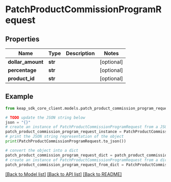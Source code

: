 # PatchProductCommissionProgramRequest


## Properties

Name | Type | Description | Notes
------------ | ------------- | ------------- | -------------
**dollar_amount** | **str** |  | [optional] 
**percentage** | **str** |  | [optional] 
**product_id** | **str** |  | [optional] 

## Example

```python
from keap_sdk_core_client.models.patch_product_commission_program_request import PatchProductCommissionProgramRequest

# TODO update the JSON string below
json = "{}"
# create an instance of PatchProductCommissionProgramRequest from a JSON string
patch_product_commission_program_request_instance = PatchProductCommissionProgramRequest.from_json(json)
# print the JSON string representation of the object
print(PatchProductCommissionProgramRequest.to_json())

# convert the object into a dict
patch_product_commission_program_request_dict = patch_product_commission_program_request_instance.to_dict()
# create an instance of PatchProductCommissionProgramRequest from a dict
patch_product_commission_program_request_from_dict = PatchProductCommissionProgramRequest.from_dict(patch_product_commission_program_request_dict)
```
[[Back to Model list]](../README.md#documentation-for-models) [[Back to API list]](../README.md#documentation-for-api-endpoints) [[Back to README]](../README.md)



